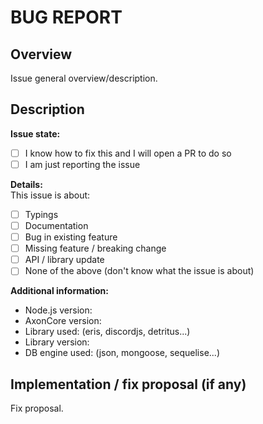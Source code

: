 # BUG REPORT

## **Overview**

Issue general overview/description.

## **Description**

**Issue state:**

- [ ] I know how to fix this and I will open a PR to do so
- [ ] I am just reporting the issue

**Details:**  
This issue is about:

- [ ] Typings
- [ ] Documentation
- [ ] Bug in existing feature
- [ ] Missing feature / breaking change
- [ ] API / library update
- [ ] None of the above (don't know what the issue is about)

**Additional information:**

- Node.js version:
- AxonCore version:
- Library used: (eris, discordjs, detritus...)
- Library version:
- DB engine used: (json, mongoose, sequelise...)

## **Implementation / fix proposal (if any)**

Fix proposal.
